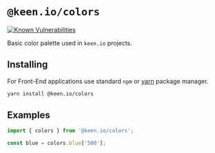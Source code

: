 # `@keen.io/colors`

[![Known Vulnerabilities](https://snyk.io/test/github/keen/keen/badge.svg?targetFile=packages/colors/package.json)](https://snyk.io/test/github/keen/keen?targetFile=packages/colors/package.json)

Basic color palette used in `keen.io` projects.

## Installing

For Front-End applications use standard `npm` or [yarn](https://yarnpkg.com/lang/en/) package manager.

```sh
yarn install @keen.io/colors
```

## Examples

```js
import { colors } from '@keen.io/colors';

const blue = colors.blue['500'];
```
